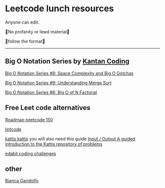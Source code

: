 # Leetcode lunch resources

Anyone can edit. 

🚨No profanity or lewd material🚨

🚨follow the format🚨

  

---

## Big O Notation Series by [Kantan Coding](https://www.youtube.com/@kantancoding)

[Big O Notation Series #8: Space Complexity and Big O Gotchas](https://www.youtube.com/watch?v=rHM3zWgnPVA)  

[Big O Notation Series #9: Understanding Merge Sort](https://www.youtube.com/watch?v=HrCPqJHQSxY) 

[Big O Notation Series #6: Big O of N Factorial](https://www.youtube.com/watch?v=vbh8t-ok_4E)  

## Free Leet code alternatives 

[Roadmap neetcode 150](https://neetcode.io/roadmap)

[lintcode](https://www.lintcode.com/)

[kattis kattis](https://open.kattis.com) you will also need this guide [Input / Output A guided introduction to the Kattis repository of problems](https://mwermelinger.github.io/kattis-guide/input.html)

[edabit coding challenges](https://edabit.com/challenges)

## other

[Bianca Gandolfo](https://frontendmasters.com/teachers/bianca-gandolfo/)